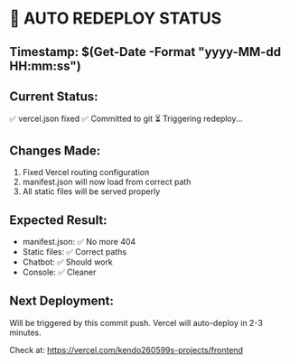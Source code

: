 # 🚀 AUTO REDEPLOY STATUS

## Timestamp: $(Get-Date -Format "yyyy-MM-dd HH:mm:ss")

## Current Status:
✅ vercel.json fixed
✅ Committed to git
⏳ Triggering redeploy...

## Changes Made:
1. Fixed Vercel routing configuration
2. manifest.json will now load from correct path
3. All static files will be served properly

## Expected Result:
- manifest.json: ✅ No more 404
- Static files: ✅ Correct paths
- Chatbot: ✅ Should work
- Console: ✅ Cleaner

## Next Deployment:
Will be triggered by this commit push.
Vercel will auto-deploy in 2-3 minutes.

Check at: https://vercel.com/kendo260599s-projects/frontend


